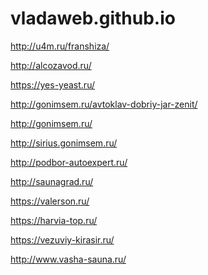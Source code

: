 # vladaweb.github.io

<p><a href="http://u4m.ru/franshiza/" target="_blank">http://u4m.ru/franshiza/</a></p>
<p><a href="http://alcozavod.ru/" target="_blank">http://alcozavod.ru/</a></p>
<p><a href="https://yes-yeast.ru/" target="_blank">https://yes-yeast.ru/</a></p>
<p><a href="https://gonimsem.ru/avtoklav-dobriy-jar-zenit/" target="_blank">http://gonimsem.ru/avtoklav-dobriy-jar-zenit/</a></p>
<p><a href="https://gonimsem.ru/" target="_blank">http://gonimsem.ru/</a></p>
<p><a href="https://sirius.gonimsem.ru/" target="_blank">http://sirius.gonimsem.ru/</a></p>
<p><a href="http://podbor-autoexpert.ru/" target="_blank">http://podbor-autoexpert.ru/</a></p>
<p><a href="http://saunagrad.ru/" target="_blank">http://saunagrad.ru/</a></p>
<p><a href="https://valerson.ru/" target="_blank">https://valerson.ru/</a></p>
<p><a href="https://harvia-top.ru/" target="_blank">https://harvia-top.ru/</a></p>
<p><a href="https://vezuviy-kirasir.ru/" target="_blank">https://vezuviy-kirasir.ru/</a></p>
<p><a href="http://www.vasha-sauna.ru/" target="_blank">http://www.vasha-sauna.ru/</a></p>

